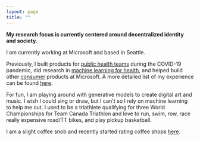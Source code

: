 ```yaml
---
layout: page
title: ""
---
```


**My research focus is currently centered around decentralized identity and society.**

I am currently working at Microsoft and based in Seattle. 

Previously, I built products for [public health teams](https://flatten.ca) during the COVID-19 pandemic, did research in [machine learning for health](https://shreyj.com/previous), and helped build other [consumer](https://account.microsoft.com/family/about) products at Microsoft. A more detailed list of my experience can be found [here](https://shreyj.com/previous/).

For fun, I am playing around with generative models to create digital art and music. I wish I could sing or draw, but I can't so I rely on machine learning to help me out. I used to be a triathlete qualifying for three World Championships for Team Canada Triathlon and love to run, swim, row, race really expensive road/TT bikes, and play pickup basketball.

I am a slight coffee snob and recently started rating coffee shops [here](https://shreyj.com/coffee/). 
